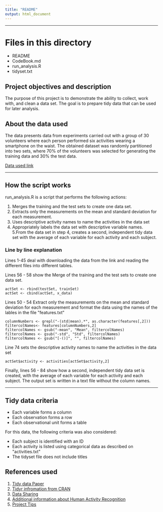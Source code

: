 ```yaml
---
title: "README"
output: html_document
---
```

****

# Files in this directory
* README
* CodeBook.md
* run_analysis.R
* tidyset.txt


## Project objectives and description
The purpose of this project is to demonstrate the ability to collect, work with, and clean a data set. The goal is to prepare tidy data that can be used for later analysis. 

## About the data used

The data presents data from experiments carried out with a group of 30 volunteers where each person performed six activities wearing a smartphone on the waist. The obtained dataset was randomly partitioned into two sets, where 70% of the volunteers was selected for generating the training data and 30% the test data. 

[Data used link](<https://d396qusza40orc.cloudfront.net/getdata%2Fprojectfiles%2FUCI%20HAR%20Dataset.zip>)

****

## How the script works

run_analysis.R is a script that performs the following actions:
  
  1. Merges the training and the test sets to create one data set.
  2.  Extracts only the measurements on the mean and standard deviation for each measurement.
  3.  Uses descriptive activity names to name the activities in the data set
  4.  Appropriately labels the data set with descriptive variable names.
  5.From the data set in step 4, creates a second, independent tidy data set with the average of each variable for each activity and each subject.
  
  

### Line by line explanation

Lines 1-45 deal with downloading the data from the link and reading the different files into different tables.

Lines 56 - 58 show the Merge of the training and the test sets to create one data set. 
```{r}
actSet <- rbind(testSet, trainSet)
actSet <- cbind(actSet, x_data)
```
Lines 50 - 54  Extract only the measurements on the mean and standard deviation for each measurement and format the data using the names of the lables in the file "features.txt"
```{r}
columnNumbers <- grepl("-(std|mean).*", as.character(features[,2]))
filtercolNames<- features[columnNumbers,2]
filtercolNames <- gsub("-mean", "Mean", filtercolNames)
filtercolNames <- gsub("-std", "Std", filtercolNames)
filtercolNames <- gsub("[-()]", "", filtercolNames)
```
Line 74 sets the  descriptive activity names to name the activities in the data set
```{r}
actSet$activity <- activities[actSet$activity,2]
```

Finally, lines 56 - 84 show how a second, independent tidy data set is created, with the average of each variable for each activity and each subject. The output set is written in a text file without the column names.

****

## Tidy data criteria 
- Each variable forms a column
- Each observation forms a row
- Each observational unit forms a table

For this data, the following criteria was also considered:
- Each subject is identified with an ID
- Each activity is listed using categorical data as described on "activities.txt"
- The tidyset file does not include titles

## References used

1. [Tidy data Paper](<http://www.stat.wvu.edu/~jharner/courses/stat623/docs/tidy-dataJSS.pdf>)
2. [Tidyr infromation from CRAN](<https://cran.r-project.org/web/packages/tidyr/vignettes/tidy-data.html>)
3. [Data Sharing](<https://github.com/jtleek/datasharing>)
4. [Additional information about Human Activity Recognition](<http://archive.ics.uci.edu/ml/datasets/Human+Activity+Recognition+Using+Smartphones>)
5. [Project Tips](<https://thoughtfulbloke.wordpress.com/2015/09/09/getting-and-cleaning-the-assignment/>)


